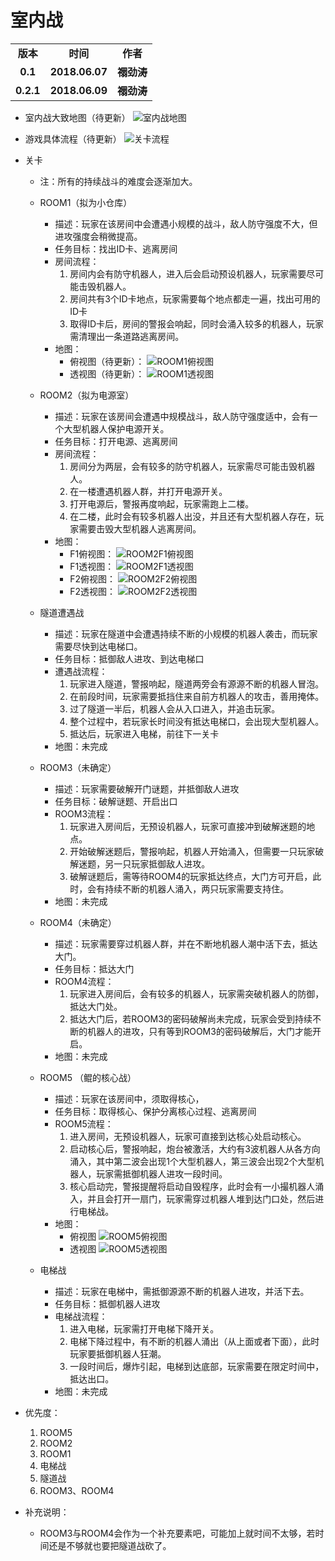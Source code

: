 # 室内战

<table>
  <tr>
    <td align="center"><b>版本</b></td>
    <td align="center"><b>时间</b></td>
    <td align="center"><b>作者</b></td>
  </tr>
  <tr>
    <td align="center"><b>0.1</b></td>
    <td align="center"><b>2018.06.07</b></td>
    <td align="center"><b>禤劲涛</b></td>
  </tr>
  <tr>
    <td align="center"><b>0.2.1</b></td>
    <td align="center"><b>2018.06.09</b></td>
    <td align="center"><b>禤劲涛</b></td>
  </tr>
</table>

- 室内战大致地图（待更新）
    ![室内战地图](../../images/planning/室内战.png)

- 游戏具体流程（待更新）
    ![关卡流程](../../images/planning/室内战流程.png)

- 关卡
    - 注：所有的持续战斗的难度会逐渐加大。
    - ROOM1（拟为小仓库）
        - 描述：玩家在该房间中会遭遇小规模的战斗，敌人防守强度不大，但进攻强度会稍微提高。
        - 任务目标：找出ID卡、逃离房间
        - 房间流程：
            1. 房间内会有防守机器人，进入后会启动预设机器人，玩家需要尽可能击毁机器人。
            2. 房间共有3个ID卡地点，玩家需要每个地点都走一遍，找出可用的ID卡
            3. 取得ID卡后，房间的警报会响起，同时会涌入较多的机器人，玩家需清理出一条道路逃离房间。
        - 地图：
            - 俯视图（待更新）：
                ![ROOM1俯视图](../../images/planning/ROOM1俯视图.png)
            - 透视图（待更新）：
                ![ROOM1透视图](../../images/planning/ROOM1透视图.png)
    - ROOM2（拟为电源室）
        - 描述：玩家在该房间会遭遇中规模战斗，敌人防守强度适中，会有一个大型机器人保护电源开关。
        - 任务目标：打开电源、逃离房间
        - 房间流程：
            1. 房间分为两层，会有较多的防守机器人，玩家需尽可能击毁机器人。
            2. 在一楼遭遇机器人群，并打开电源开关。
            3. 打开电源后，警报再度响起，玩家需跑上二楼。
            4. 在二楼，此时会有较多机器人出没，并且还有大型机器人存在，玩家需要击毁大型机器人逃离房间。
        - 地图：
            - F1俯视图：
                ![ROOM2F1俯视图](../../images/planning/ROOM2F1俯视图.png)
            - F1透视图：
                ![ROOM2F1透视图](../../images/planning/ROOM2F1透视图.png)
            - F2俯视图：
                ![ROOM2F2俯视图](../../images/planning/ROOM2F2俯视图.png)
            - F2透视图：
                ![ROOM2F2透视图](../../images/planning/ROOM2F2透视图.png)

    - 隧道遭遇战
        - 描述：玩家在隧道中会遭遇持续不断的小规模的机器人袭击，而玩家需要尽快到达电梯口。
        - 任务目标：抵御敌人进攻、到达电梯口
        - 遭遇战流程：
            1. 玩家进入隧道，警报响起，隧道两旁会有源源不断的机器人冒泡。
            2. 在前段时间，玩家需要抵挡住来自前方机器人的攻击，善用掩体。
            3. 过了隧道一半后，机器人会从入口进入，并追击玩家。
            4. 整个过程中，若玩家长时间没有抵达电梯口，会出现大型机器人。
            5. 抵达后，玩家进入电梯，前往下一关卡
        - 地图：未完成
    - ROOM3（未确定）
        - 描述：玩家需要破解开门谜题，并抵御敌人进攻
        - 任务目标：破解谜题、开启出口
        - ROOM3流程：
            1. 玩家进入房间后，无预设机器人，玩家可直接冲到破解迷题的地点。
            2. 开始破解迷题后，警报响起，机器人开始涌入，但需要一只玩家破解迷题，另一只玩家抵御敌人进攻。
            3. 破解谜题后，需等待ROOM4的玩家抵达终点，大门方可开启，此时，会有持续不断的机器人涌入，两只玩家需要支持住。
        - 地图：未完成
    - ROOM4（未确定）
        - 描述：玩家需要穿过机器人群，并在不断地机器人潮中活下去，抵达大门。
        - 任务目标：抵达大门
        - ROOM4流程：
            1. 玩家进入房间后，会有较多的机器人，玩家需突破机器人的防御，抵达大门处。
            2. 抵达大门后，若ROOM3的密码破解尚未完成，玩家会受到持续不断的机器人的进攻，只有等到ROOM3的密码破解后，大门才能开启。
        - 地图：未完成
    - ROOM5 （鲲的核心战）
        - 描述：玩家在该房间中，须取得核心，
        - 任务目标：取得核心、保护分离核心过程、逃离房间
        - ROOM5流程：
            1. 进入房间，无预设机器人，玩家可直接到达核心处启动核心。
            2. 启动核心后，警报响起，炮台被激活，大约有3波机器人从各方向涌入，其中第二波会出现1个大型机器人，第三波会出现2个大型机器人，玩家需抵御机器人进攻一段时间。
            3. 核心启动完，警报提醒将启动自毁程序，此时会有一小撮机器人涌入，并且会打开一扇门，玩家需穿过机器人堆到达门口处，然后进行电梯战。
        - 地图：
            - 俯视图
                ![ROOM5俯视图](../../images/planning/ROOM5俯视图.png)
            - 透视图
                ![ROOM5透视图](../../images/planning/ROOM5透视图.png)
    - 电梯战
        - 描述：玩家在电梯中，需抵御源源不断的机器人进攻，并活下去。
        - 任务目标：抵御机器人进攻
        - 电梯战流程：
            1. 进入电梯，玩家需打开电梯下降开关。
            2. 电梯下降过程中，有不断的机器人涌出（从上面或者下面），此时玩家要抵御机器人狂潮。
            3. 一段时间后，爆炸引起，电梯到达底部，玩家需要在限定时间中，抵达出口。
        - 地图：未完成

- 优先度：
    1. ROOM5
    2. ROOM2
    3. ROOM1
    4. 电梯战
    5. 隧道战
    6. ROOM3、ROOM4

- 补充说明：
    - ROOM3与ROOM4会作为一个补充要素吧，可能加上就时间不太够，若时间还是不够就也要把隧道战砍了。